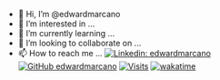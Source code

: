 - 👋 Hi, I’m @edwardmarcano
- 👀 I’m interested in ...
- 🌱 I’m currently learning ...
- 💞️ I’m looking to collaborate on ...
- 📫 How to reach me ...
[![Linkedin: edwardmarcano](https://img.shields.io/badge/-edwardmarcano-blue?style=flat-square&logo=Linkedin&logoColor=white&link=https://www.linkedin.com/in/edward-marcono-35360123b/)](https://www.linkedin.com/in/dyammarcano/)
[![GitHub edwardmarcano](https://img.shields.io/github/followers/edwardmarcano?style=flat-square)](https://github.com/edwardmarcano)
[![Visits](https://komarev.com/ghpvc/?username=edwardmarcano&logo=GitHub&label=github%20visits&color=336699&logoColor=white&style=flat-square)](https://github.com/edwardmarcano)
[![wakatime](https://wakatime.com/badge/user/ab152392-2cad-4f31-9ae8-6f4d244fff57.svg?style=flat-square)](https://wakatime.com/@ab152392-2cad-4f31-9ae8-6f4d244fff57)
<!---
edwardmarcano/edwardmarcano is a ✨ special ✨ repository because its `README.md` (this file) appears on your GitHub profile.
You can click the Preview link to take a look at your changes.
--->
